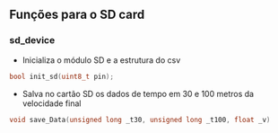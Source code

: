     
## Funções para o SD card

### sd_device

- Inicializa o módulo SD e a estrutura do csv
```c
bool init_sd(uint8_t pin);
```

- Salva no cartão SD os dados de tempo em 30 e 100 metros da velocidade final
```c
void save_Data(unsigned long _t30, unsigned long _t100, float _v)
```

